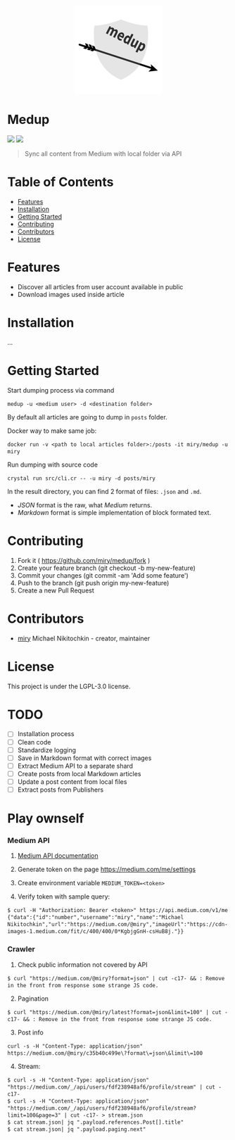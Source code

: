 <p align="center">
  <a href="#">
    <img src="/img/logo.png?raw=true" width="200"/>
  </a>
</p>

# Medup

[![](https://img.shields.io/github/release/miry/medup.svg?style=flat)](https://github.com/miry/medup/releases)
[![](https://img.shields.io/github/license/miry/medup)](https://raw.githubusercontent.com/miry/medup/master/LICENSE)

> Sync all content from Medium with local folder via API

# Table of Contents

* [Features](#features)
* [Installation](#installation)
* [Getting Started](#getting-started)
* [Contributing](#contributing)
* [Contributors](#contributors)
* [License](#license)

# Features

* Discover all articles from user account available in public
* Download images used inside article

# Installation

...

# Getting Started

Start dumping process via command

```shell
medup -u <medium user> -d <destination folder>
```

By default all articles are going to dump in `posts` folder.

Docker way to make same job:

```shell
docker run -v <path to local articles folder>:/posts -it miry/medup -u miry
```

Run dumping with source code

```shell
crystal run src/cli.cr -- -u miry -d posts/miry
```

In the result directory, you can find 2 format of files: `.json` and `.md`.
- *JSON* format is the raw, what *Medium* returns.
- *Markdown* format is simple implementation of block formated text.

# Contributing

1. Fork it ( https://github.com/miry/medup/fork )
2. Create your feature branch (git checkout -b my-new-feature)
3. Commit your changes (git commit -am 'Add some feature')
4. Push to the branch (git push origin my-new-feature)
5. Create a new Pull Request

# Contributors

- [miry](https://github.com/miry) Michael Nikitochkin - creator, maintainer

# License

This project is under the LGPL-3.0 license.

# TODO
- [ ] Installation process
- [ ] Clean code
- [ ] Standardize logging
- [ ] Save in Markdown format with correct images
- [ ] Extract Medium API to a separate shard
- [ ] Create posts from local Markdown articles
- [ ] Update a post content from local files
- [ ] Extract posts from Publishers

# Play ownself

### Medium API

1. [Medium API documentation](https://github.com/Medium/medium-api-docs)
1. Generate token on the page https://medium.com/me/settings
1. Create environment variable `MEDIUM_TOKEN=<token>`

1. Verify token with sample query:
```shell
$ curl -H "Authorization: Bearer <token>" https://api.medium.com/v1/me
{"data":{"id":"number","username":"miry","name":"Michael Nikitochkin","url":"https://medium.com/@miry","imageUrl":"https://cdn-images-1.medium.com/fit/c/400/400/0*KgbjgGnH-csHuB8j."}}
```

### Crawler

1. Check public information not covered by API
```shell
$ curl "https://medium.com/@miry?format=json" | cut -c17- && : Remove in the front from response some strange JS code.
```

2. Pagination
```shell
$ curl "https://medium.com/@miry/latest?format=json&limit=100" | cut -c17- && : Remove in the front from response some strange JS code.
```

3. Post info
```shell
curl -s -H "Content-Type: application/json" https://medium.com/@miry/c35b40c499e\?format\=json\&limit\=100
```

4. Stream:
```shell
$ curl -s -H "Content-Type: application/json" "https://medium.com/_/api/users/fdf238948af6/profile/stream" | cut -c17-
$ curl -s -H "Content-Type: application/json" "https://medium.com/_/api/users/fdf238948af6/profile/stream?limit=100&page=3" | cut -c17- > stream.json
$ cat stream.json| jq ".payload.references.Post[].title"
$ cat stream.json| jq ".payload.paging.next"
```
